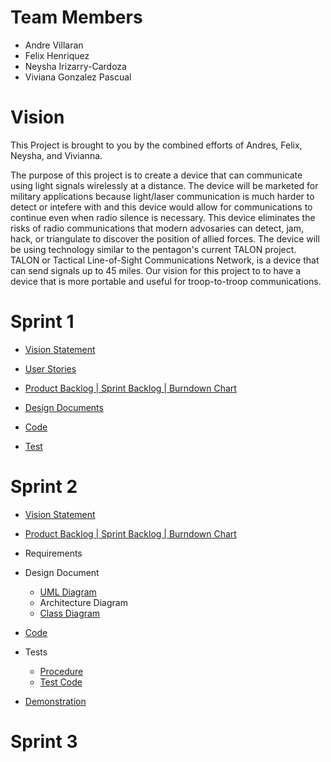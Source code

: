 # Team Members
- Andre Villaran
- Felix Henriquez
- Neysha Irizarry-Cardoza
- Viviana Gonzalez Pascual

# Vision
This Project is brought to you by the combined efforts of Andres, Felix, Neysha, and Vivianna.

The purpose of this project is to create a device that can communicate using light signals wirelessly at a distance. The device will be marketed for military applications because light/laser communication is much harder to detect or intefere with and this device would allow for communications to continue even when radio silence is necessary. This device eliminates the risks of radio communications that modern advosaries can detect, jam, hack, or triangulate to discover the position of allied forces. The device will be using technology similar to the pentagon's current TALON project. TALON or Tactical Line-of-Sight Communications Network, is a device that can send signals up to 45 miles. Our vision for this project to to have a device that is more portable and useful for troop-to-troop communications.

# Sprint 1
- [Vision Statement](https://github.com/AFNV/COP4331_Project/blob/master/vision.md)

- [User Stories](https://docs.google.com/document/d/1XNZIGA8Y0N9_wBHoouKlMSOtrS_yx-BXC4sOmEWHtNQ/edit)

- [Product Backlog | Sprint Backlog | Burndown Chart](https://docs.google.com/spreadsheets/d/1rET_vsWB_XbuD6r-JmnVLcRb3BhbFYk5NgHHhY_IkeU/edit#gid=1087058270) 

- [Design Documents](https://docs.google.com/spreadsheets/d/1jqjou5DTnLkL2ovpxtRFCv5KCFpTWw_sCjfMsjTmIUs/edit#gid=2124383652)

- [Code](https://github.com/AFNV/COP4331_Project/tree/master/Code/Sprint%20-1)

- [Test](https://github.com/AFNV/COP4331_Project/tree/master/Test/Sprint-1)

# Sprint 2
- [Vision Statement](https://github.com/AFNV/COP4331_Project/blob/master/vision.md)

- [Product Backlog | Sprint Backlog | Burndown Chart](https://docs.google.com/spreadsheets/d/1rET_vsWB_XbuD6r-JmnVLcRb3BhbFYk5NgHHhY_IkeU/edit#gid=1087058270) 

- Requirements
- Design Document
  - [UML Diagram](https://docs.google.com/spreadsheets/d/1jqjou5DTnLkL2ovpxtRFCv5KCFpTWw_sCjfMsjTmIUs/edit#gid=2124383652)
  - Architecture Diagram
  - [Class Diagram](https://docs.google.com/spreadsheets/d/1N7GhPwzxhxmO_P2HdeuOOalDkBdWCCcB1rn1vteOzdo/edit#gid=0)

- [Code](https://github.com/AFNV/COP4331_Project/tree/master/Code/Sprint-2)

- Tests
  - [Procedure](https://docs.google.com/document/d/12JFPI0X56VHm48GnXNuzx12jOp92NaGK133eaXe1FVM/edit)
  - [Test Code](https://github.com/AFNV/COP4331_Project/tree/master/Test/Sprint-2)
 
- [Demonstration](https://github.com/AFNV/COP4331_Project/wiki/Demonstration)


# Sprint 3
